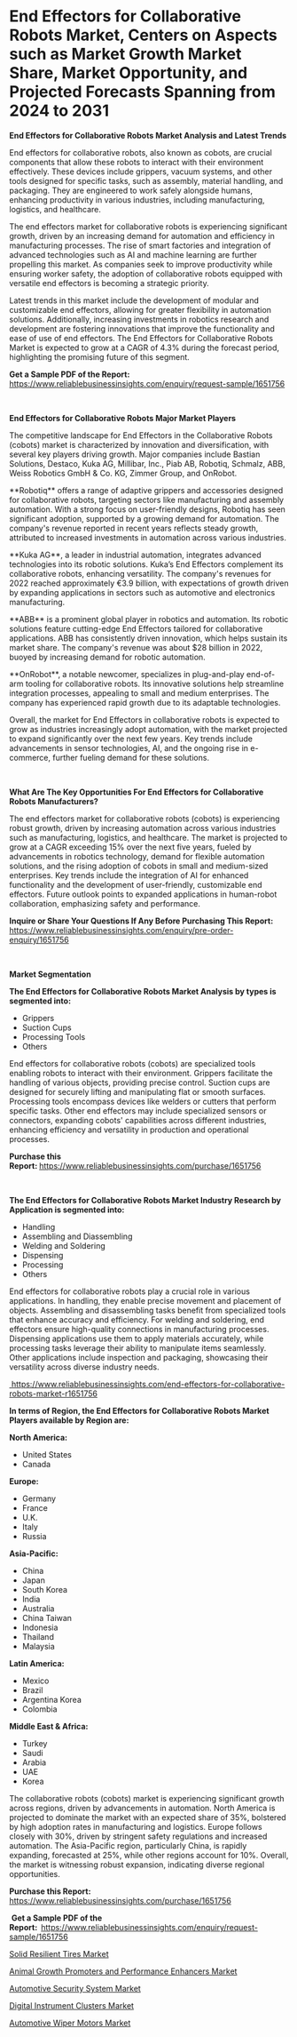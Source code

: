<p><h1>End Effectors for Collaborative Robots Market, Centers on Aspects such as Market Growth Market Share, Market Opportunity, and Projected Forecasts Spanning from 2024 to 2031</h1></p><p><strong>End Effectors for Collaborative Robots Market Analysis and Latest Trends</strong></p>
<p><p>End effectors for collaborative robots, also known as cobots, are crucial components that allow these robots to interact with their environment effectively. These devices include grippers, vacuum systems, and other tools designed for specific tasks, such as assembly, material handling, and packaging. They are engineered to work safely alongside humans, enhancing productivity in various industries, including manufacturing, logistics, and healthcare.</p><p>The end effectors market for collaborative robots is experiencing significant growth, driven by an increasing demand for automation and efficiency in manufacturing processes. The rise of smart factories and integration of advanced technologies such as AI and machine learning are further propelling this market. As companies seek to improve productivity while ensuring worker safety, the adoption of collaborative robots equipped with versatile end effectors is becoming a strategic priority.</p><p>Latest trends in this market include the development of modular and customizable end effectors, allowing for greater flexibility in automation solutions. Additionally, increasing investments in robotics research and development are fostering innovations that improve the functionality and ease of use of end effectors. The End Effectors for Collaborative Robots Market is expected to grow at a CAGR of 4.3% during the forecast period, highlighting the promising future of this segment.</p></p>
<p><strong>Get a Sample PDF of the Report:&nbsp;</strong> <a href="https://www.reliablebusinessinsights.com/enquiry/request-sample/1651756?utm_campaign=112&utm_medium=2&utm_source=Github&utm_content=ia&utm_term=08122024&utm_id=end-effectors-for-collaborative-robots">https://www.reliablebusinessinsights.com/enquiry/request-sample/1651756</a></p>
<p>&nbsp;</p>
<p><strong>End Effectors for Collaborative Robots Major Market Players</strong></p>
<p><p>The competitive landscape for End Effectors in the Collaborative Robots (cobots) market is characterized by innovation and diversification, with several key players driving growth. Major companies include Bastian Solutions, Destaco, Kuka AG, Millibar, Inc., Piab AB, Robotiq, Schmalz, ABB, Weiss Robotics GmbH & Co. KG, Zimmer Group, and OnRobot.</p><p>**Robotiq** offers a range of adaptive grippers and accessories designed for collaborative robots, targeting sectors like manufacturing and assembly automation. With a strong focus on user-friendly designs, Robotiq has seen significant adoption, supported by a growing demand for automation. The company's revenue reported in recent years reflects steady growth, attributed to increased investments in automation across various industries.</p><p>**Kuka AG**, a leader in industrial automation, integrates advanced technologies into its robotic solutions. Kuka’s End Effectors complement its collaborative robots, enhancing versatility. The company's revenues for 2022 reached approximately €3.9 billion, with expectations of growth driven by expanding applications in sectors such as automotive and electronics manufacturing.</p><p>**ABB** is a prominent global player in robotics and automation. Its robotic solutions feature cutting-edge End Effectors tailored for collaborative applications. ABB has consistently driven innovation, which helps sustain its market share. The company's revenue was about $28 billion in 2022, buoyed by increasing demand for robotic automation.</p><p>**OnRobot**, a notable newcomer, specializes in plug-and-play end-of-arm tooling for collaborative robots. Its innovative solutions help streamline integration processes, appealing to small and medium enterprises. The company has experienced rapid growth due to its adaptable technologies.</p><p>Overall, the market for End Effectors in collaborative robots is expected to grow as industries increasingly adopt automation, with the market projected to expand significantly over the next few years. Key trends include advancements in sensor technologies, AI, and the ongoing rise in e-commerce, further fueling demand for these solutions.</p></p>
<p>&nbsp;</p>
<p><strong>What Are The Key Opportunities For End Effectors for Collaborative Robots Manufacturers?</strong></p>
<p><p>The end effectors market for collaborative robots (cobots) is experiencing robust growth, driven by increasing automation across various industries such as manufacturing, logistics, and healthcare. The market is projected to grow at a CAGR exceeding 15% over the next five years, fueled by advancements in robotics technology, demand for flexible automation solutions, and the rising adoption of cobots in small and medium-sized enterprises. Key trends include the integration of AI for enhanced functionality and the development of user-friendly, customizable end effectors. Future outlook points to expanded applications in human-robot collaboration, emphasizing safety and performance.</p></p>
<p><strong>Inquire or Share Your Questions If Any Before Purchasing This Report:</strong> <a href="https://www.reliablebusinessinsights.com/enquiry/pre-order-enquiry/1651756?utm_campaign=112&utm_medium=2&utm_source=Github&utm_content=ia&utm_term=08122024&utm_id=end-effectors-for-collaborative-robots">https://www.reliablebusinessinsights.com/enquiry/pre-order-enquiry/1651756</a></p>
<p>&nbsp;</p>
<p><strong>Market Segmentation</strong></p>
<p><strong>The End Effectors for Collaborative Robots Market Analysis by types is segmented into:</strong></p>
<p><ul><li>Grippers</li><li>Suction Cups</li><li>Processing Tools</li><li>Others</li></ul></p>
<p><p>End effectors for collaborative robots (cobots) are specialized tools enabling robots to interact with their environment. Grippers facilitate the handling of various objects, providing precise control. Suction cups are designed for securely lifting and manipulating flat or smooth surfaces. Processing tools encompass devices like welders or cutters that perform specific tasks. Other end effectors may include specialized sensors or connectors, expanding cobots' capabilities across different industries, enhancing efficiency and versatility in production and operational processes.</p></p>
<p><strong>Purchase this Report:&nbsp;</strong><a href="https://www.reliablebusinessinsights.com/purchase/1651756?utm_campaign=112&utm_medium=2&utm_source=Github&utm_content=ia&utm_term=08122024&utm_id=end-effectors-for-collaborative-robots">https://www.reliablebusinessinsights.com/purchase/1651756</a></p>
<p>&nbsp;</p>
<p><strong>The End Effectors for Collaborative Robots Market Industry Research by Application is segmented into:</strong></p>
<p><ul><li>Handling</li><li>Assembling and Diassembling</li><li>Welding and Soldering</li><li>Dispensing</li><li>Processing</li><li>Others</li></ul></p>
<p><p>End effectors for collaborative robots play a crucial role in various applications. In handling, they enable precise movement and placement of objects. Assembling and disassembling tasks benefit from specialized tools that enhance accuracy and efficiency. For welding and soldering, end effectors ensure high-quality connections in manufacturing processes. Dispensing applications use them to apply materials accurately, while processing tasks leverage their ability to manipulate items seamlessly. Other applications include inspection and packaging, showcasing their versatility across diverse industry needs.</p></p>
<p><a href="https://www.reliablebusinessinsights.com/end-effectors-for-collaborative-robots-market-r1651756?utm_campaign=112&utm_medium=2&utm_source=Github&utm_content=ia&utm_term=08122024&utm_id=end-effectors-for-collaborative-robots">&nbsp;https://www.reliablebusinessinsights.com/end-effectors-for-collaborative-robots-market-r1651756</a></p>
<p><strong>In terms of Region, the End Effectors for Collaborative Robots Market Players available by Region are:</strong></p>
<p>
    <p> <strong> North America: </strong>
        <ul>
            <li>United States</li>
            <li>Canada</li>
        </ul>
        </p> 
    <p> <strong> Europe: </strong>
        <ul>
            <li>Germany</li>
            <li>France</li>
            <li>U.K.</li>
            <li>Italy</li>
            <li>Russia</li>
        </ul>
        </p> 
    <p> <strong> Asia-Pacific: </strong>
        <ul>
            <li>China</li>
            <li>Japan</li>
            <li>South Korea</li>
            <li>India</li>
            <li>Australia</li>
            <li>China Taiwan</li>
            <li>Indonesia</li>
            <li>Thailand</li>
            <li>Malaysia</li>
        </ul>
        </p> 
    <p> <strong> Latin America: </strong>
        <ul>
            <li>Mexico</li>
            <li>Brazil</li>
            <li>Argentina Korea</li>
            <li>Colombia</li>
        </ul>
        </p> 
    <p> <strong> Middle East & Africa: </strong>
        <ul>
            <li>Turkey</li>
            <li>Saudi</li>
            <li>Arabia</li>
            <li>UAE</li>
            <li>Korea</li>
        </ul>
    </p>
    </p>
<p><p>The collaborative robots (cobots) market is experiencing significant growth across regions, driven by advancements in automation. North America is projected to dominate the market with an expected share of 35%, bolstered by high adoption rates in manufacturing and logistics. Europe follows closely with 30%, driven by stringent safety regulations and increased automation. The Asia-Pacific region, particularly China, is rapidly expanding, forecasted at 25%, while other regions account for 10%. Overall, the market is witnessing robust expansion, indicating diverse regional opportunities.</p></p>
<p><strong>Purchase this Report: </strong><a href="https://www.reliablebusinessinsights.com/purchase/1651756?utm_campaign=112&utm_medium=2&utm_source=Github&utm_content=ia&utm_term=08122024&utm_id=end-effectors-for-collaborative-robots">https://www.reliablebusinessinsights.com/purchase/1651756</a></p>
<p>&nbsp;<strong>Get a Sample PDF of the Report:&nbsp;&nbsp;</strong><a href="https://www.reliablebusinessinsights.com/enquiry/request-sample/1651756?utm_campaign=112&utm_medium=2&utm_source=Github&utm_content=ia&utm_term=08122024&utm_id=end-effectors-for-collaborative-robots">https://www.reliablebusinessinsights.com/enquiry/request-sample/1651756</a></p>
<p><strong></strong></p>
<p><p><a href="https://www.linkedin.com/pulse/the-sympatico-insight-9odme?utm_campaign=112&utm_medium=2&utm_source=Github&utm_content=ia&utm_term=08122024&utm_id=end-effectors-for-collaborative-robots">Solid Resilient Tires Market</a></p><p><a href="https://www.linkedin.com/pulse/the-sympatico-insight-9odme?utm_campaign=112&utm_medium=2&utm_source=Github&utm_content=ia&utm_term=08122024&utm_id=end-effectors-for-collaborative-robots">Animal Growth Promoters and Performance Enhancers Market</a></p><p><a href="https://www.linkedin.com/pulse/the-sympatico-insight-9odme?utm_campaign=112&utm_medium=2&utm_source=Github&utm_content=ia&utm_term=08122024&utm_id=end-effectors-for-collaborative-robots">Automotive Security System Market</a></p><p><a href="https://www.linkedin.com/pulse/the-sympatico-insight-9odme?utm_campaign=112&utm_medium=2&utm_source=Github&utm_content=ia&utm_term=08122024&utm_id=end-effectors-for-collaborative-robots">Digital Instrument Clusters Market</a></p><p><a href="https://www.linkedin.com/pulse/the-sympatico-insight-9odme?utm_campaign=112&utm_medium=2&utm_source=Github&utm_content=ia&utm_term=08122024&utm_id=end-effectors-for-collaborative-robots">Automotive Wiper Motors Market</a></p></p>